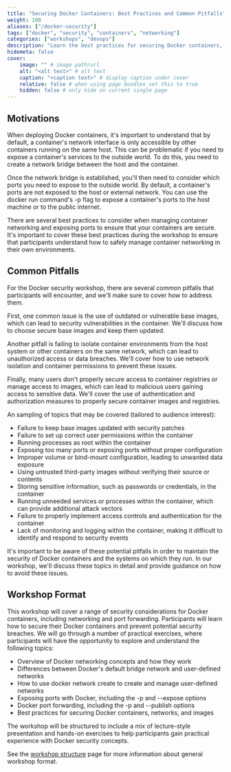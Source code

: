 ```yaml
---
title: "Securing Docker Containers: Best Practices and Common Pitfalls"
weight: 100
aliases: ["/docker-security"]
tags: ["docker", "security", "containers", "networking"]
categories: ["workshops", "devops"]
description: "Learn the best practices for securing Docker containers, including managing access control, creating secure networks, and properly configuring port exposure."
hidemeta: false
cover:
    image: "" # image path/url
    alt: "<alt text>" # alt text
    caption: "<caption text>" # display caption under cover
    relative: false # when using page bundles set this to true
    hidden: false # only hide on current single page
---
```



## Motivations

When deploying Docker containers, it's important to understand that by default, a container's network interface is only accessible by other containers running on the same host. This can be problematic if you need to expose a container's services to the outside world. To do this, you need to create a network bridge between the host and the container.

Once the network bridge is established, you'll then need to consider which ports you need to expose to the outside world. By default, a container's ports are not exposed to the host or external network. You can use the docker run command's -p flag to expose a container's ports to the host machine or to the public internet.

There are several best practices to consider when managing container networking and exposing ports to ensure that your containers are secure. It's important to cover these best practices during the workshop to ensure that participants understand how to safely manage container networking in their own environments.

## Common Pitfalls
For the Docker security workshop, there are several common pitfalls that participants will encounter, and we'll make sure to cover how to address them. 

First, one common issue is the use of outdated or vulnerable base images, which can lead to security vulnerabilities in the container.
We'll discuss how to choose secure base images and keep them updated.

Another pitfall is failing to isolate container environments from the host system or other containers on the same network, which can lead to unauthorized access or data breaches.
We'll cover how to use network isolation and container permissions to prevent these issues.

Finally, many users don't properly secure access to container registries or manage access to images, which can lead to malicious users gaining access to sensitive data.
We'll cover the use of authentication and authorization measures to properly secure container images and registries.

An sampling of topics that may be covered (tailored to audience interest):

- Failure to keep base images updated with security patches
- Failure to set up correct user permissions within the container
- Running processes as root within the container
- Exposing too many ports or exposing ports without proper configuration
- Improper volume or bind-mount configuration, leading to unwanted data exposure
- Using untrusted third-party images without verifying their source or contents
- Storing sensitive information, such as passwords or credentials, in the container
- Running unneeded services or processes within the container, which can provide additional attack vectors
- Failure to properly implement access controls and authentication for the container
- Lack of monitoring and logging within the container, making it difficult to identify and respond to security events

It's important to be aware of these potential pitfalls in order to maintain the security of Docker containers and the systems on which they run. In our workshop, we'll discuss these topics in detail and provide guidance on how to avoid these issues.

## Workshop Format
This workshop will cover a range of security considerations for Docker containers, including networking and port forwarding. Participants will learn how to secure their Docker containers and prevent potential security breaches. We will go through a number of practical exercises, where participants will have the opportunity to explore and understand the following topics:

- Overview of Docker networking concepts and how they work
- Differences between Docker's default bridge network and user-defined networks
- How to use docker network create to create and manage user-defined networks
- Exposing ports with Docker, including the -p and --expose options
- Docker port forwarding, including the -p and --publish options
- Best practices for securing Docker containers, networks, and images

The workshop will be structured to include a mix of lecture-style presentation and hands-on exercises to help participants gain practical experience with Docker security concepts.

See the [workshop structure](/workshops/info) page for more information about general workshop format.
